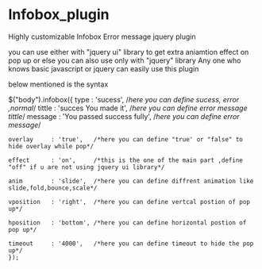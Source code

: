 Infobox_plugin
==============

Highly customizable Infobox Error message jquery plugin

you can use either with "jquery ui" library to get extra aniamtion effect on pop up or else you can also use only with "jquery" library
Any one who knows basic javascript or jquery can easily use this plugin 

below mentioned is the syntax 

$("body").infobox({
    type        : 'sucess',    /*here you can define sucess, error ,normal*/
	tittle      : 'succes You made it',  /*here you can define error message tittle*/
    message     : 'You passed success fully',  /*here you can define error message*/

	overlay     : 'true',   /*here you can define "true' or "false" to hide overlay while pop*/

	effect      : 'on',     /*this is the one of the main part ,define "off" if u are not using jquery ui library*/

	anim        : 'slide',  /*here you can define diffrent animation like slide,fold,bounce,scale*/

	vposition   : 'right',  /*here you can define vertcal postion of pop up*/

	hposition   : 'bottom', /*here you can define horizontal postion of pop up*/

	timeout     : '4000',   /*here you can define timeout to hide the pop up*/
	});